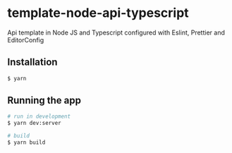 # template-node-api-typescript
Api template in Node JS and Typescript configured with Eslint, Prettier and EditorConfig

## Installation

```bash
$ yarn
```

## Running the app

```bash
# run in development
$ yarn dev:server

# build
$ yarn build

```
